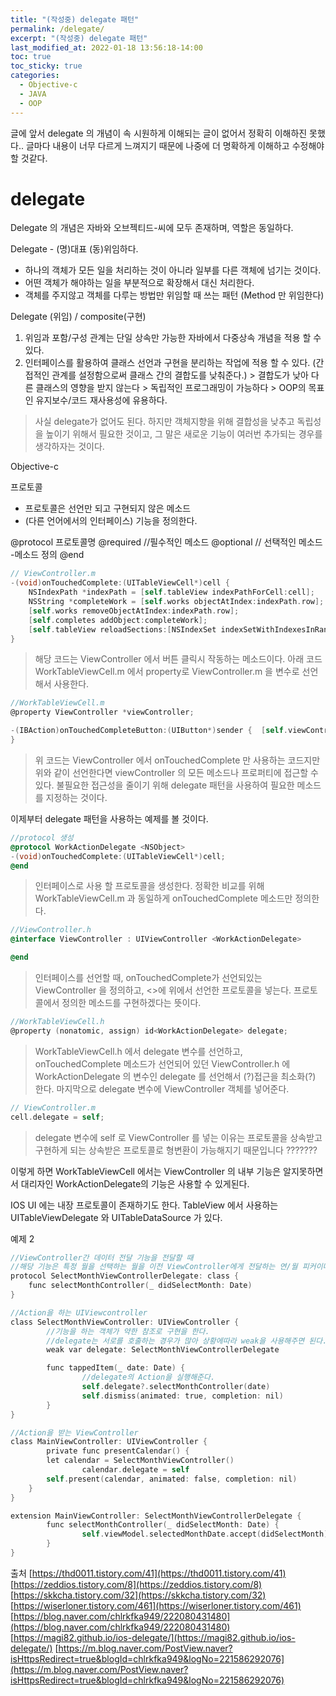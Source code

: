 ```yaml
---
title: "(작성중) delegate 패턴"
permalink: /delegate/
excerpt: "(작성중) delegate 패턴"
last_modified_at: 2022-01-18 13:56:18-14:00
toc: true
toc_sticky: true
categories:
  - Objective-c
  - JAVA
  - OOP
---
```


글에 앞서 delegate 의 개념이 속 시원하게 이해되는 글이 없어서 정확히 이해하진 못했다..
글마다 내용이 너무 다르게 느껴지기 때문에 나중에 더 명확하게 이해하고 수정해야할 것같다.

# delegate

Delegate 의 개념은 자바와 오브젝티드-씨에 모두 존재하며, 역할은 동일하다.

Delegate - (명)대표 (동)위임하다. 

- 하나의 객체가 모든 일을 처리하는 것이 아니라 일부를 다른 객체에 넘기는 것이다. 
- 어떤 객체가 해야하는 일을 부분적으로 확장해서 대신 처리한다.
- 객체를 주지않고 객체를 다루는 방법만 위임할 때 쓰는 패턴 (Method 만 위임한다)

Delegate (위임) / composite(구현)
1. 위임과 포함/구성 관계는 단일 상속만 가능한 자바에서 다중상속 개념을 적용 할 수 있다.
2. 인터페이스를 활용하여 클래스 선언과 구현을 분리하는 작업에 적용 할 수 있다. 
	(간접적인 관계를 설정함으로써 클래스 간의 결합도를 낮춰준다.) > 결합도가 낮아 다른 클래스의 영향을 받지 않는다 > 독립적인 프로그래밍이 가능하다 > OOP의 목표인 유지보수/코드 재사용성에 유용하다.

> 사실 delegate가 없어도 된다. 하지만 객체지향을 위해 결합성을 낮추고 독립성을 높이기 위해서  필요한 것이고, 그 말은 새로운 기능이 여러번 추가되는 경우를 생각하자는 것이다.


Objective-c	

프로토콜
- 프로토콜은 선언만 되고 구현되지 않은 메소드
- (다른 언어에서의 인터페이스) 기능을 정의한다.

@protocol 프로토콜명
@required //필수적인 메소드
@optional // 선택적인 메소드
-메소드 정의
@end

```objective-c
// ViewController.m
-(void)onTouchedComplete:(UITableViewCell*)cell {
    NSIndexPath *indexPath = [self.tableView indexPathForCell:cell];
    NSString *completeWork = [self.works objectAtIndex:indexPath.row];
    [self.works removeObjectAtIndex:indexPath.row];
    [self.completes addObject:completeWork];
    [self.tableView reloadSections:[NSIndexSet indexSetWithIndexesInRange:NSMakeRange(0, 2)] withRowAnimation:UITableViewRowAnimationAutomatic];
}
```

> 해당 코드는 ViewController 에서 버튼 클릭시 작동하는 메소드이다. 아래 코드 WorkTableViewCell.m 에서 property로 ViewController.m 을 변수로 선언해서 사용한다.
```objective-c
//WorkTableViewCell.m
@property ViewController *viewController;

-(IBAction)onTouchedCompleteButton:(UIButton*)sender { 	[self.viewController onTouchedcomplete:self];
}
```

> 위 코드는 ViewController 에서 onTouchedComplete 만 사용하는 코드지만 위와 같이 선언한다면 viewController 의 모든 메소드나 프로퍼티에 접근할 수 있다. 
> 불필요한 접근성을 줄이기 위해 delegate 패턴을 사용하여 필요한 메소드를 지정하는 것이다.

이제부터 delegate 패턴을 사용하는 예제를 볼 것이다.

```objective-c
//protocol 생성
@protocol WorkActionDelegate <NSObject>
-(void)onTouchedComplete:(UITableViewCell*)cell;
@end
```

> 인터페이스로 사용 할 프로토콜을 생성한다.  정확한 비교를 위해 WorkTableViewCell.m 과 동일하게 onTouchedComplete 메소드만 정의한다.

```objective-c
//ViewController.h
@interface ViewController : UIViewController <WorkActionDelegate>

@end
```

> 인터페이스를 선언할 때, onTouchedComplete가 선언되있는 ViewController 을 정의하고, <>에 위에서 선언한 프로토콜을 넣는다. 
> 프로토콜에서 정의한 메소드를 구현하겠다는 뜻이다. 

```objective-c
//WorkTableViewCell.h
@property (nonatomic, assign) id<WorkActionDelegate> delegate;
```

> WorkTableViewCell.h 에서 delegate 변수를 선언하고, onTouchedComplete 메소드가 선언되어 있던 ViewController.h 에 WorkActionDelegate 의 변수인 delegate 를 선언해서 (?)접근을 최소화(?) 한다.
> 마지막으로 delegate 변수에 ViewController 객체를 넣어준다.
```objective-c
// ViewController.m
cell.delegate = self;
```

> delegate 변수에 self 로 ViewController 를 넣는 이유는 프로토콜을 상속받고 구현하게 되는 상속받은 프로토콜로 형변환이 가능해지기 때문입니다 ???????

이렇게 하면 WorkTableViewCell 에서는 ViewController 의 내부 기능은 알지못하면서 대리자인 WorkActionDelegate의 기능은 사용할 수 있게된다.

IOS UI 에는 내장 프로토콜이 존재하기도 한다. TableView 에서 사용하는 UITableViewDelegate 와 UITableDataSource 가 있다.


예제 2
```objective-c
//ViewController간 데이터 전달 기능을 전달할 때
//해당 기능은 특정 월을 선택하는 월을 이전 ViewController에게 전달하는 연/월 피커이다.
protocol SelectMonthViewControllerDelegate: class {
    func selectMonthController(_ didSelectMonth: Date)
}

//Action을 하는 UIViewcontroller
class SelectMonthViewController: UIViewController {
		//기능을 하는 객체가 약한 참조로 구현을 한다.
		//delegate는 서로를 호출하는 경우가 많아 상황에따라 weak을 사용해주면 된다.
		weak var delegate: SelectMonthViewControllerDelegate

		func tappedItem(_ date: Date) {
				//delegate의 Action을 실행해준다.
				self.delegate?.selectMonthController(date)
				self.dismiss(animated: true, completion: nil)
		}
}

//Action을 받는 ViewController
class MainViewController: UIViewController {
		private func presentCalendar() {
        let calendar = SelectMonthViewController()
				calendar.delegate = self
        self.present(calendar, animated: false, completion: nil)
    }
}

extension MainViewController: SelectMonthViewControllerDelegate {
		func selectMonthController(_ didSelectMonth: Date) {
				self.viewModel.selectedMonthDate.accept(didSelectMonth)
		}
}
```


출처
[https://thd0011.tistory.com/41](https://thd0011.tistory.com/41)
[https://zeddios.tistory.com/8](https://zeddios.tistory.com/8)
[https://skkcha.tistory.com/32](https://skkcha.tistory.com/32)
[https://wiserloner.tistory.com/461](https://wiserloner.tistory.com/461)
[https://blog.naver.com/chlrkfka949/222080431480](https://blog.naver.com/chlrkfka949/222080431480)
[https://magi82.github.io/ios-delegate/](https://magi82.github.io/ios-delegate/)
[https://m.blog.naver.com/PostView.naver?isHttpsRedirect=true&blogId=chlrkfka949&logNo=221586292076](https://m.blog.naver.com/PostView.naver?isHttpsRedirect=true&blogId=chlrkfka949&logNo=221586292076)

